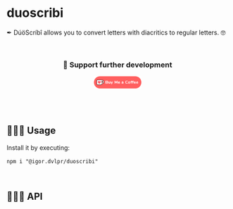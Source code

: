 # duoscribi
✒ DúöScríbî allows you to convert letters with diacritics to regular letters. 🤓

<br>

<div align="center">
<h3>💖 Support further development</h3>
<a href="https://ko-fi.com/igorskyflyer" target="_blank"><img src="https://raw.githubusercontent.com/igorskyflyer/igorskyflyer/main/assets/ko-fi.png" alt="Donate to igorskyflyer" width="108"></a>
</div>

<br>
<br>
<br>

## 🕵🏼‍♂️ Usage

Install it by executing:

```shell
npm i "@igor.dvlpr/duoscribi"
```

<br>

## 🤹🏼‍♂️ API
